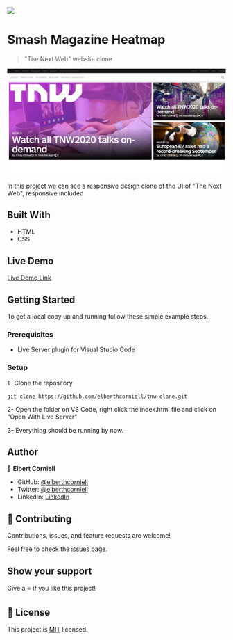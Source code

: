![](https://img.shields.io/badge/Microverse-blueviolet)

# Smash Magazine Heatmap

> "The Next Web" website clone

![screenshot](./src/images/app_screenshot.png)

In this project we can see a responsive design clone of the UI of "The Next Web", responsive included

## Built With

- HTML
- CSS

## Live Demo

[Live Demo Link](https://elberthcorniell.github.io/tnw-clone/)


## Getting Started


To get a local copy up and running follow these simple example steps.

### Prerequisites

- Live Server plugin for Visual Studio Code 

### Setup

1- Clone the repository
```
git clone https://github.com/elberthcorniell/tnw-clone.git
```

2- Open the folder on VS Code, right click the index.html file and click on "Open With Live Server"

3- Everything should be running by now. 


## Author

👤 **Elbert Corniell**

- GitHub: [@elberthcorniell](https://github.com/elberthcorniell)
- Twitter: [@elberthcorniell](https://twitter.com/elberthcorniell)
- LinkedIn: [LinkedIn](https://www.linkedin.com/in/elbert-corniell-989183159/)


## 🤝 Contributing

Contributions, issues, and feature requests are welcome!

Feel free to check the [issues page](https://github.com/elberthcorniell/tnw-clone/issues).

## Show your support

Give a ⭐️ if you like this project!


## 📝 License

This project is [MIT](./LICENSE) licensed.
